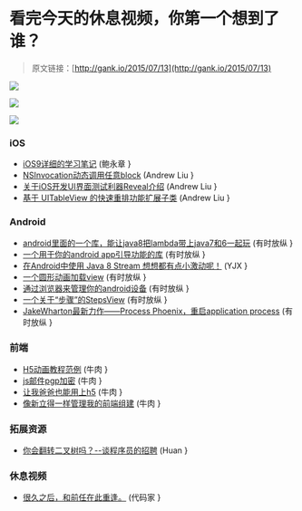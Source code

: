 # 看完今天的休息视频，你第一个想到了谁？

> 原文链接：[http://gank.io/2015/07/13](http://gank.io/2015/07/13)

![](http://ww1.sinaimg.cn/large/7a8aed7bgw1eu0w2y0hfbj20hs0qoadi.jpg)

![](http://ww2.sinaimg.cn/large/7a8aed7bgw1eu0w2kjjr9j20hs0qoq6w.jpg)

![](http://ww4.sinaimg.cn/large/610dc034gw1eu0zp29fc6j20d405u0sq.jpg)

### iOS

* [iOS9详细的学习笔记](https://github.com/shinobicontrols/iOS9) (鲍永章 }
* [NSInvocation动态调用任意block](http://mp.weixin.qq.com/s?__biz=MjM5NTIyNTUyMQ==&amp) (Andrew Liu }
* [关于iOS开发UI界面测试利器Reveal介绍](http://allan.so/2015/06/28/reveal/) (Andrew Liu }
* [基于 UITableView 的快速重排功能扩展子类](https://github.com/okla/QuickRearrangeTableView) (Andrew Liu }

### Android

* [android里面的一个库，能让java8把lambda带上java7和6一起玩](https://github.com/evant/gradle) (有时放纵 }
* [一个用于你的android app引导功能的库](https://github.com/worker8/TourGuide) (有时放纵 }
* [在Android中使用 Java 8 Stream 想想都有点小激动呢！](https://medium.com/) (YJX }
* [一个圆形动画加载view](https://github.com/jlmd/AnimatedCircleLoadingView) (有时放纵 }
* [通过浏览器来管理你的android设备](https://github.com/openstf/stf) (有时放纵 }
* [一个关于&ldquo;步骤&rdquo;的StepsView](https://github.com/anton46/Android) (有时放纵 }
* [JakeWharton最新力作&mdash;&mdash;Process Phoenix，重启application process](https://github.com/JakeWharton/ProcessPhoenix) (有时放纵 }

### 前端

* [H5动画教程范例](https://github.com/lamberta/html5) (牛肉 }
* [js邮件pgp加密](https://whiteout.io/) (牛肉 }
* [让我爸爸也能用上h5](https://github.com/aFarkas/html5shiv) (牛肉 }
* [像新立得一样管理我的前端组建](http://bower.io/) (牛肉 }

### 拓展资源

* [你会翻转二叉树吗？--谈程序员的招聘](http://blog.devtang.com/blog/2015/06/16/talk) (Huan }

### 休息视频

* [很久之后，和前任在此重逢。](http://www.miaopai.com/show/HKgwvWBhjIhlShyrByfMFA__.htm) (代码家 }

